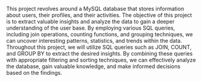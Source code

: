 This project revolves around a MySQL database that stores information about users, their profiles, and their activities. The objective of this project is to extract valuable insights and analyze the data to gain a deeper understanding of the user base. By employing various SQL queries, including join operations, counting functions, and grouping techniques, we can uncover interesting patterns, statistics, and trends within the data.
Throughout this project, we will utilize SQL queries such as JOIN, COUNT, and GROUP BY to extract the desired insights. By combining these queries with appropriate filtering and sorting techniques, we can effectively analyze the database, gain valuable knowledge, and make informed decisions based on the findings.
